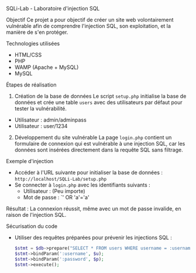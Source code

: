   SQLi-Lab - Laboratoire d'injection SQL

 Objectif
Ce projet a pour objectif de créer un site web volontairement vulnérable afin de comprendre l'injection SQL, son exploitation, et la manière de s'en protéger.

 Technologies utilisées
- HTML/CSS
- PHP
- WAMP (Apache + MySQL)
- MySQL

 Étapes de réalisation

 1. Création de la base de données
Le script `setup.php` initialise la base de données et crée une table `users` avec des utilisateurs par défaut pour tester la vulnérabilité.
- Utilisateur : admin/adminpass
- Utilisateur : user/1234

 2. Développement du site vulnérable
La page `login.php` contient un formulaire de connexion qui est vulnérable à une injection SQL, car les données sont insérées directement dans la requête SQL sans filtrage.

 Exemple d'injection
- Accéder à l'URL suivante pour initialiser la base de données : `http://localhost/SQLi-Lab/setup.php`
- Se connecter à `login.php` avec les identifiants suivants :
  - Utilisateur : (Peu importe)
  - Mot de passe : `' OR 'a'='a'

Résultat : La connexion réussit, même avec un mot de passe invalide, en raison de l'injection SQL.

 Sécurisation du code
 
- Utiliser des requêtes préparées pour prévenir les injections SQL :
  ```php
  $stmt = $db->prepare("SELECT * FROM users WHERE username = :username AND password = :password");
  $stmt->bindParam(':username', $u);
  $stmt->bindParam(':password', $p);
  $stmt->execute();

